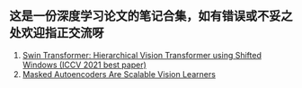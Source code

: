 ## 这是一份深度学习论文的笔记合集，如有错误或不妥之处欢迎指正交流呀



1. [Swin Transformer: Hierarchical Vision Transformer using Shifted Windows (ICCV 2021 best paper)](https://zhuanlan.zhihu.com/p/469360918/)
2. [Masked Autoencoders Are Scalable Vision Learners](https://zhuanlan.zhihu.com/p/469514863/)
